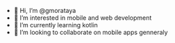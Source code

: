 - 👋 Hi, I’m @gmorataya
- 👀 I’m interested in mobile and web development
- 🌱 I’m currently learning kotlin
- 💞️ I’m looking to collaborate on mobile apps genneraly

<!---
gmorataya/gmorataya is a ✨ special ✨ repository because its `README.md` (this file) appears on your GitHub profile.
You can click the Preview link to take a look at your changes.
--->
